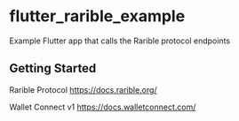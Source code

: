 # flutter_rarible_example

Example Flutter app that calls the Rarible protocol endpoints

## Getting Started

Rarible Protocol
https://docs.rarible.org/

Wallet Connect v1
https://docs.walletconnect.com/

